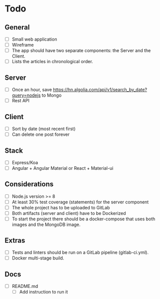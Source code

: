 # Todo

## General

- [ ] Small web application
- [ ] Wireframe
- [ ] The app should have two separate components: the Server and the Client.
- [ ] Lists the articles in chronological order.

## Server

- [ ] Once an hour, save https://hn.algolia.com/api/v1/search_by_date?query=nodejs to Mongo
- [ ] Rest API

## Client

- [ ] Sort by date (most recent first)
- [ ] Can delete one post forever

## Stack

- [ ] Express/Koa
- [ ] Angular + Angular Material or React + Material-ui

## Considerations

- [ ] Node.js version >= 8
- [ ] At least 30% test coverage (statements) for the server component
- [ ] The whole project has to be uploaded to GitLab
- [ ] Both artifacts (server and client) have to be Dockerized
- [ ] To start the project there should be a docker-compose that uses both images and the
MongoDB image.

## Extras

- [ ] Tests and linters should be run on a GitLab pipeline (gitlab-ci.yml).
- [ ] Docker multi-stage build.

## Docs

- [ ] README.md
  - [ ] Add instruction to run it